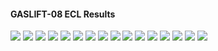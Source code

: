 #### GASLIFT-08 ECL Results

![](ECL/GASLIFT-08-Field_Production_Comparison_Plot.png)
![](ECL/GASLIFT-08-Well_B_1H_Oil_Gas_Lift_Performance_Plot.png)
![](ECL/GASLIFT-08-Well_B_1H_Pressure_Comparison_Plot.png)
![](ECL/GASLIFT-08-Well_B_1H_Production_Performance.png)
![](ECL/GASLIFT-08-Well_B_2H_Oil_Gas_Lift_Performance_Plot.png)
![](ECL/GASLIFT-08-Well_B_2H_Pressure_Comparison_Plot.png)
![](ECL/GASLIFT-08-Well_B_2H_Production_Performance.png)
![](ECL/GASLIFT-08-Well_B_3H_Oil_Gas_Lift_Performance_Plot.png)
![](ECL/GASLIFT-08-Well_B_3H_Pressure_Comparison_Plot.png)
![](ECL/GASLIFT-08-Well_B_3H_Production_Performance.png)
![](ECL/GASLIFT-08-Well_C_1H_Oil_Gas_Lift_Performance_Plot.png)
![](ECL/GASLIFT-08-Well_C_1H_Pressure_Comparison_Plot.png)
![](ECL/GASLIFT-08-Well_C_1H_Production_Performance.png)
![](ECL/GASLIFT-08-Well_C_2H_Oil_Gas_Lift_Performance_Plot.png)
![](ECL/GASLIFT-08-Well_C_2H_Pressure_Comparison_Plot.png)
![](ECL/GASLIFT-08-Well_C_2H_Production_Performance.png)
